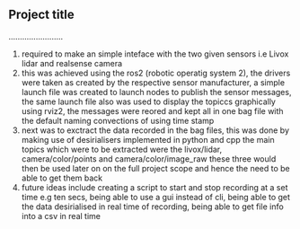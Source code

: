 ## Project title
........................

1. required to make an simple inteface with the two given sensors i.e Livox lidar and realsense camera
2. this was achieved using the ros2 (robotic operatig system 2),
 the drivers were taken as created by the respective sensor manufacturer,
 a simple launch file was created to launch nodes to publish the sensor messages, 
 the same launch file also was used to display the topiccs graphically using rviz2, 
 the messages were reored and kept all in one bag file with the default naming convections of using time stamp
3. next was to exctract the data recorded in the bag files, this was done by making use of desirialisers implemented in python and cpp
 the main topics which were to be extracted were the livox/lidar, camera/color/points and camera/color/image_raw 
 these three would then be used later on on the full project scope and hence the need to be able to get them back
4. future ideas include creating a script to start and stop recording at a set time e.g ten secs,
 being able to use a gui instead of cli, 
 being able to get the data desirialised in real time of recording,
 being able to get file info into a csv in real time
